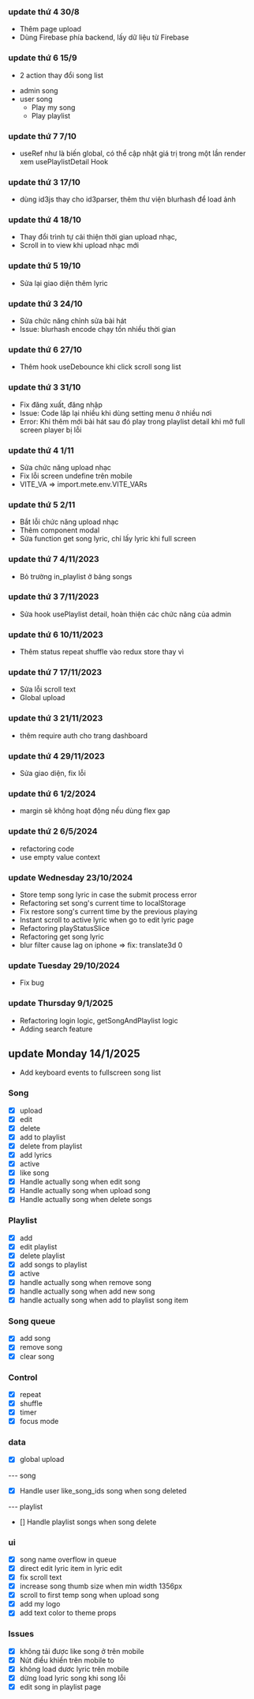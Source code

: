 ### update thứ 4 30/8

- Thêm page upload
- Dùng Firebase phía backend, lấy dữ liệu từ Firebase

### update thứ 6 15/9

- 2 action thay đổi song list

* admin song
* user song
  - Play my song
  - Play playlist

### update thứ 7 7/10

- useRef như là biến global, có thể cập nhật giá trị trong một lần render xem usePlaylistDetail Hook

### update thứ 3 17/10

- dùng id3js thay cho id3parser, thêm thư viện blurhash để load ảnh

### update thứ 4 18/10

- Thay đổi trình tự cải thiện thời gian upload nhạc,
- Scroll in to view khi upload nhạc mới

### update thứ 5 19/10

- Sửa lại giao diện thêm lyric

### update thứ 3 24/10

- Sửa chức năng chỉnh sửa bài hát
- Issue: blurhash encode chạy tồn nhiều thời gian

### update thứ 6 27/10

- Thêm hook useDebounce khi click scroll song list

### update thứ 3 31/10

- Fix đăng xuất, đăng nhập
- Issue: Code lăp lại nhiều khi dùng setting menu ở nhiều nơi
- Error: Khi thêm mới bài hát sau đó play trong playlist detail khi mở full screen player bị lỗi

### update thứ 4 1/11

- Sửa chức năng upload nhạc
- Fix lỗi screen undefine trên mobile
- VITE_VA => import.mete.env.VITE_VARs

### update thứ 5 2/11

- Bắt lỗi chức năng upload nhạc
- Thêm component modal
- Sửa function get song lyric, chỉ lấy lyric khi full screen

### update thứ 7 4/11/2023

- Bỏ trường in_playlist ở bảng songs

### update thứ 3 7/11/2023

- Sửa hook usePlaylist detail, hoàn thiện các chức năng của admin

### update thứ 6 10/11/2023

- Thêm status repeat shuffle vào redux store thay vì

### update thứ 7 17/11/2023

- Sửa lỗi scroll text
- Global upload

### update thứ 3 21/11/2023

- thêm require auth cho trang dashboard

### update thứ 4 29/11/2023

- Sửa giao diện, fix lỗi

### update thứ 6 1/2/2024

- margin sẽ không hoạt động nếu dùng flex gap

### update thứ 2 6/5/2024

- refactoring code
- use empty value context

### update Wednesday 23/10/2024

- Store temp song lyric in case the submit process error
- Refactoring set song's current time to localStorage
- Fix restore song's current time by the previous playing
- Instant scroll to active lyric when go to edit lyric page
- Refactoring playStatusSlice
- Refactoring get song lyric
- blur filter cause lag on iphone => fix: translate3d 0

### update Tuesday 29/10/2024

- Fix bug

### update Thursday 9/1/2025

- Refactoring login logic, getSongAndPlaylist logic
- Adding search feature

## update Monday 14/1/2025

- Add keyboard events to fullscreen song list

### Song

- [x] upload
- [x] edit
- [x] delete
- [x] add to playlist
- [x] delete from playlist
- [x] add lyrics
- [x] active
- [x] like song
- [x] Handle actually song when edit song
- [x] Handle actually song when upload song
- [x] Handle actually song when delete songs

### Playlist

- [x] add
- [x] edit playlist
- [x] delete playlist
- [x] add songs to playlist
- [x] active
- [x] handle actually song when remove song
- [x] handle actually song when add new song
- [x] handle actually song when add to playlist song item

### Song queue

- [x] add song
- [x] remove song
- [x] clear song

### Control

- [x] repeat
- [x] shuffle
- [x] timer
- [x] focus mode

### data

- [x] global upload

--- song

- [x] Handle user like_song_ids song when song deleted

--- playlist

- [] Handle playlist songs when song delete

### ui

- [x] song name overflow in queue
- [x] direct edit lyric item in lyric edit
- [x] fix scroll text
- [x] increase song thumb size when min width 1356px
- [x] scroll to first temp song when upload song
- [x] add my logo
- [x] add text color to theme props

### Issues

- [x] không tải được like song ở trên mobile
- [x] Nút điều khiển trên mobile to
- [x] không load dươc lyric trên mobile
- [x] dừng load lyric song khi song lỗi
- [x] edit song in playlist page
